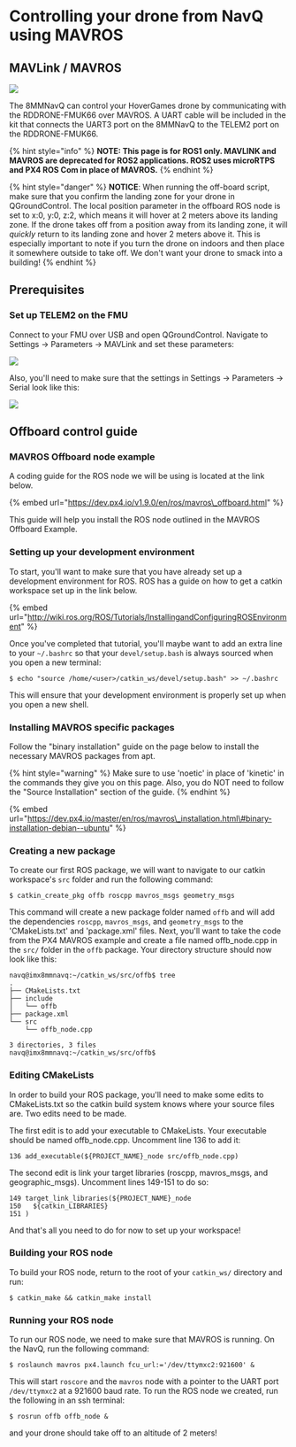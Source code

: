 # Controlling your drone from NavQ using MAVROS

## MAVLink / MAVROS

![](../../../.gitbook/assets/image%20%2816%29.png)

The 8MMNavQ can control your HoverGames drone by communicating with the RDDRONE-FMUK66 over MAVROS. A UART cable will be included in the kit that connects the UART3 port on the 8MMNavQ to the TELEM2 port on the RDDRONE-FMUK66.

{% hint style="info" %}
**NOTE: This page is for ROS1 only. MAVLINK and MAVROS are deprecated for ROS2 applications. ROS2 uses microRTPS and PX4 ROS Com in place of MAVROS.**
{% endhint %}

{% hint style="danger" %}
**NOTICE**: When running the off-board script, make sure that you confirm the landing zone for your drone in QGroundControl. The local position parameter in the offboard ROS node is set to x:0, y:0, z:2, which means it will hover at 2 meters above its landing zone. If the drone takes off from a position away from its landing zone, it will _quickly_ return to its landing zone and hover 2 meters above it. This is especially important to note if you turn the drone on indoors and then place it somewhere outside to take off. We don't want your drone to smack into a building!
{% endhint %}

## Prerequisites

### Set up TELEM2 on the FMU

Connect to your FMU over USB and open QGroundControl. Navigate to Settings -&gt; Parameters -&gt; MAVLink and set these parameters:

![](../../../.gitbook/assets/image%20%2819%29.png)

Also, you'll need to make sure that the settings in Settings -&gt; Parameters -&gt; Serial look like this:

![](../../../.gitbook/assets/image%20%2820%29.png)

## Offboard control guide

### MAVROS Offboard node example

A coding guide for the ROS node we will be using is located at the link below.

{% embed url="https://dev.px4.io/v1.9.0/en/ros/mavros\_offboard.html" %}

This guide will help you install the ROS node outlined in the MAVROS Offboard Example. 

### Setting up your development environment

To start, you'll want to make sure that you have already set up a development environment for ROS. ROS has a guide on how to get a catkin workspace set up in the link below.

{% embed url="http://wiki.ros.org/ROS/Tutorials/InstallingandConfiguringROSEnvironment" %}

Once you've completed that tutorial, you'll maybe want to add an extra line to your `~/.bashrc` so that your `devel/setup.bash` is always sourced when you open a new terminal:

```text
$ echo "source /home/<user>/catkin_ws/devel/setup.bash" >> ~/.bashrc
```

This will ensure that your development environment is properly set up when you open a new shell.

### Installing MAVROS specific packages

Follow the "binary installation" guide on the page below to install the necessary MAVROS packages from apt.

{% hint style="warning" %}
Make sure to use 'noetic' in place of 'kinetic' in the commands they give you on this page. Also, you do NOT need to follow the "Source Installation" section of the guide.
{% endhint %}

{% embed url="https://dev.px4.io/master/en/ros/mavros\_installation.html\#binary-installation-debian--ubuntu" %}

### Creating a new package

To create our first ROS package, we will want to navigate to our catkin workspace's `src` folder and run the following command:

```text
$ catkin_create_pkg offb roscpp mavros_msgs geometry_msgs
```

This command will create a new package folder named `offb` and will add the dependencies `roscpp`, `mavros_msgs`, and `geometry_msgs` to the 'CMakeLists.txt' and 'package.xml' files. Next, you'll want to take the code from the PX4 MAVROS example and create a file named offb\_node.cpp in the `src/` folder in the `offb` package. Your directory structure should now look like this:

```text
navq@imx8mmnavq:~/catkin_ws/src/offb$ tree
.
├── CMakeLists.txt
├── include
│   └── offb
├── package.xml
└── src
    └── offb_node.cpp

3 directories, 3 files
navq@imx8mmnavq:~/catkin_ws/src/offb$
```

### Editing CMakeLists

In order to build your ROS package, you'll need to make some edits to CMakeLists.txt so the catkin build system knows where your source files are. Two edits need to be made. 

The first edit is to add your executable to CMakeLists. Your executable should be named offb\_node.cpp. Uncomment line 136 to add it:

```text
136 add_executable(${PROJECT_NAME}_node src/offb_node.cpp)
```

The second edit is link your target libraries \(roscpp, mavros\_msgs, and geographic\_msgs\). Uncomment lines 149-151 to do so:

```text
149 target_link_libraries(${PROJECT_NAME}_node
150   ${catkin_LIBRARIES}
151 )
```

And that's all you need to do for now to set up your workspace!

### Building your ROS node

To build your ROS node, return to the root of your `catkin_ws/` directory and run:

```text
$ catkin_make && catkin_make install
```

### Running your ROS node

To run our ROS node, we need to make sure that MAVROS is running. On the NavQ, run the following command:

```text
$ roslaunch mavros px4.launch fcu_url:='/dev/ttymxc2:921600' &
```

This will start `roscore` and the `mavros` node with a pointer to the UART port `/dev/ttymxc2` at a 921600 baud rate. To run the ROS node we created, run the following in an ssh terminal:

```text
$ rosrun offb offb_node &
```

and your drone should take off to an altitude of 2 meters!

